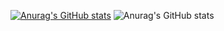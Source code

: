 [![Anurag's GitHub stats](https://github-readme-stats.vercel.app/api?username=ublockedslackrr)](https://github.com/anuraghazra/github-readme-stats)
![Anurag's GitHub stats](https://github-readme-stats.vercel.app/api?username=ublockedslackrr&show_icons=true&theme=radical)
